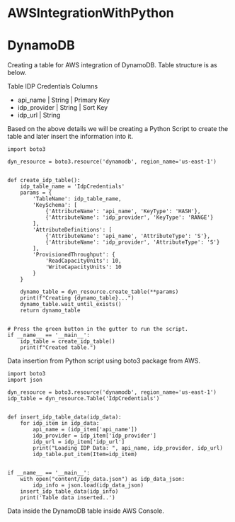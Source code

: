 # AWSIntegrationWithPython

# DynamoDB 

Creating a table for AWS integration of DynamoDB.
Table structure is as below.

Table IDP Credentials
Columns

* api_name | String | Primary Key
* idp_provider | String | Sort Key
* idp_url | String

Based on the above details we will be creating a Python Script to create the table and later insert the information into it.


```
import boto3

dyn_resource = boto3.resource('dynamodb', region_name='us-east-1')


def create_idp_table():
    idp_table_name = 'IdpCredentials'
    params = {
        'TableName': idp_table_name,
        'KeySchema': [
            {'AttributeName': 'api_name', 'KeyType': 'HASH'},
            {'AttributeName': 'idp_provider', 'KeyType': 'RANGE'}
        ],
        'AttributeDefinitions': [
            {'AttributeName': 'api_name', 'AttributeType': 'S'},
            {'AttributeName': 'idp_provider', 'AttributeType': 'S'}
        ],
        'ProvisionedThroughput': {
            'ReadCapacityUnits': 10,
            'WriteCapacityUnits': 10
        }
    }

    dynamo_table = dyn_resource.create_table(**params)
    print(f"Creating {dynamo_table}...")
    dynamo_table.wait_until_exists()
    return dynamo_table


# Press the green button in the gutter to run the script.
if __name__ == '__main__':
    idp_table = create_idp_table()
    print(f"Created table.")
```

Data insertion from Python script using boto3 package from AWS.


```
import boto3
import json

dyn_resource = boto3.resource('dynamodb', region_name='us-east-1')
idp_table = dyn_resource.Table('IdpCredentials')


def insert_idp_table_data(idp_data):
    for idp_item in idp_data:
        api_name = (idp_item['api_name'])
        idp_provider = idp_item['idp_provider']
        idp_url = idp_item['idp_url']
        print("Loading IDP Data: ", api_name, idp_provider, idp_url)
        idp_table.put_item(Item=idp_item)


if __name__ == '__main__':
    with open("content/idp_data.json") as idp_data_json:
        idp_info = json.load(idp_data_json)
    insert_idp_table_data(idp_info)
    print('Table data inserted..')
```


Data inside the DynamoDB table inside AWS Console.

